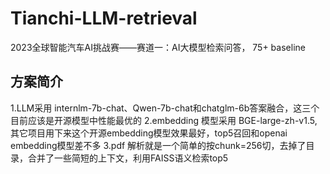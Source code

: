 # Tianchi-LLM-retrieval
2023全球智能汽车AI挑战赛——赛道一：AI大模型检索问答， 75+ baseline

## 方案简介
1.LLM采用 internlm-7b-chat、Qwen-7b-chat和chatglm-6b答案融合，这三个目前应该是开源模型中性能最优的
2.embedding 模型采用 BGE-large-zh-v1.5, 其它项目用下来这个开源embedding模型效果最好，top5召回和openai embedding模型差不多
3.pdf 解析就是一个简单的按chunk=256切，去掉了目录，合并了一些简短的上下文，利用FAISS语义检索top5


